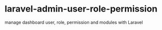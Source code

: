 # laravel-admin-user-role-permission
manage dashboard user, role, permission and modules with Laravel
